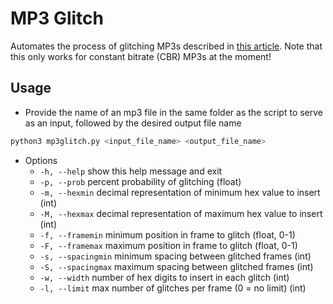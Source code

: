 # MP3 Glitch
Automates the process of glitching MP3s described in [this article](https://reillyspitzfaden.com/posts/2025/02/databending-part-2/). Note that this only works for constant bitrate (CBR) MP3s at the moment!

## Usage
- Provide the name of an mp3 file in the same folder as the script to serve as an input, followed by the desired output file name
```sh
python3 mp3glitch.py <input_file_name> <output_file_name>
```
- Options
    - `-h, --help`       show this help message and exit
    - `-p, --prob`       percent probability of glitching (float)
    - `-m, --hexmin`     decimal representation of minimum hex value to insert (int)
    - `-M, --hexmax`     decimal representation of maximum hex value to insert (int)
    - `-f, --framemin`   minimum position in frame to glitch (float, 0-1)
    - `-F, --framemax`   maximum position in frame to glitch (float, 0-1)
    - `-s, --spacingmin` minimum spacing between glitched frames (int)
    - `-S, --spacingmax` maximum spacing between glitched frames (int)
    - `-w, --width`      number of hex digits to insert in each glitch (int)
    - `-l, --limit`      max number of glitches per frame (0 = no limit) (int)